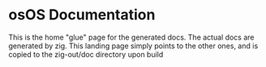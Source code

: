 # osOS Documentation
This is the home "glue" page for the generated docs. The actual docs are generated
by zig. This landing page simply points to the other ones, and is copied to the
zig-out/doc directory upon build
